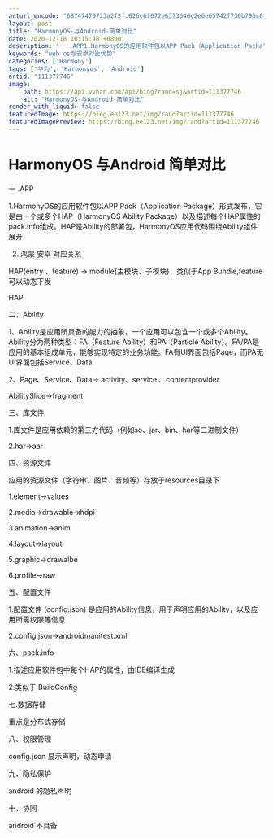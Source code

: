 ```yaml
---
arturl_encode: "68747470733a2f2f:626c6f672e6373646e2e6e65742f736b796c6f7665736b792f:61727469636c652f64657461696c732f313131333737373436"
layout: post
title: "HarmonyOS-与Android-简单对比"
date: 2020-12-18 16:15:48 +0800
description: "一 .APP1.HarmonyOS的应用软件包以APP Pack（Application Packa"
keywords: "web os与安卓对比优势"
categories: ['Harmony']
tags: ['华为', 'Harmonyos', 'Android']
artid: "111377746"
image:
    path: https://api.vvhan.com/api/bing?rand=sj&artid=111377746
    alt: "HarmonyOS-与Android-简单对比"
render_with_liquid: false
featuredImage: https://bing.ee123.net/img/rand?artid=111377746
featuredImagePreview: https://bing.ee123.net/img/rand?artid=111377746
---
```


# HarmonyOS 与Android 简单对比

一 .APP
  
1.HarmonyOS的应用软件包以APP Pack（Application Package）形式发布，它是由一个或多个HAP（HarmonyOS Ability Package）以及描述每个HAP属性的pack.info组成。HAP是Ability的部署包，HarmonyOS应用代码围绕Ability组件展开
  
2. 鸿蒙 安卓 对应关系
  
HAP(entry 、feature) -> module(主模块、子模块)，类似于App Bundle,feature可以动态下发
  
HAP
  
二、Ability

1、Ability是应用所具备的能力的抽象，一个应用可以包含一个或多个Ability。Ability分为两种类型：FA（Feature Ability）和PA（Particle Ability）。FA/PA是应用的基本组成单元，能够实现特定的业务功能。FA有UI界面包括Page，而PA无UI界面包括Service、Data
  
2、Page、Service、Data-> activity、service 、contentprovider

AbilitySlice->fragment

三、库文件
  
1.库文件是应用依赖的第三方代码（例如so、jar、bin、har等二进制文件）
  
2.har->aar
  
四、资源文件
  
应用的资源文件（字符串、图片、音频等）存放于resources目录下
  
1.element->values
  
2.media->drawable-xhdpi
  
3.animation->anim
  
4.layout->layout
  
5.graphic->drawalbe
  
6.profile->raw
  
五、配置文件
  
1.配置文件 (config.json) 是应用的Ability信息，用于声明应用的Ability，以及应用所需权限等信息
  
2.config.json->androidmanifest.xml
  
六、pack.info
  
1.描述应用软件包中每个HAP的属性，由IDE编译生成
  
2.类似于 BuildConfig

七.数据存储
  
重点是分布式存储
  
八、权限管理
  
config.json 显示声明，动态申请
  
九、隐私保护
  
android 的隐私声明

十、协同

android 不具备